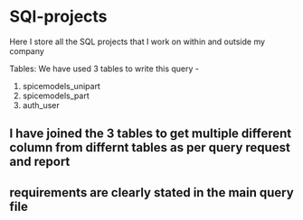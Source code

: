 # SQl-projects
Here I store all the SQL projects that I work on within and outside my company

Tables:
We have used 3 tables to write this query -
1. spicemodels_unipart
2. spicemodels_part
3. auth_user

## I have joined the 3 tables to get multiple different column from differnt tables as per query request and report
## requirements are clearly stated in the main query file
